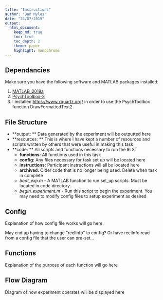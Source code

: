 ```yaml
---
title: "Instructions"
author: "Dan Myles"
date: "24/07/2019"
output: 
  html_document:
    keep_md: true
    toc: true
    toc_depth: 2
    theme: paper
    highlight: monochrome
---
```


## Dependancies

Make sure you have the following software and MATLAB packages installed:

  1. [MATLAB_2019a](http://mathworks.com)
  2. [PsychToolbox-3](http://psychtoolbox.org/)
  3. I installed https://www.xquartz.org/ in order to use the PsychToolbox function DrawFormattedText2
  
## File Structure

  - **output: ** Data generated by the experiment will be outputted here
  - **resources: ** This is where I have kept a number of resources and scripts written by others that were useful in making this task
  - **code: ** All scripts and functions necessary to run the 9LST
    - **functions:** All functions used in this task
    - **config:** Any files necessary for task set up will be located here
    - **instructions:** Participant instructions will all be located here
    - **archived:** Older code that is no longer being used. Delete when task in complete
    - *boot_exp.m* - A MATLAB function to run set_up scripts. Must be located in code directory.
    - *begin_experiment.m* - Run this script to begin the experiment. You may need to modify config files to setup experiment as desired

## Config

Explanation of how config file works will go here.

May end up having to change "reelInfo" to config? Or have reelInfo read 
from a config file that the user can pre-set...

## Functions

Explanation of the purpose of each function will go here

## Flow Diagram

Diagram of how experiment operates will be displayed here

